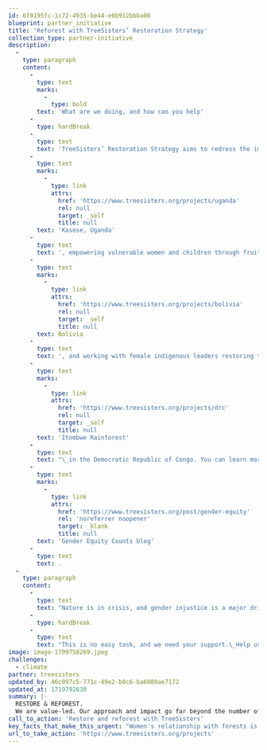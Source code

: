 ```yaml
---
id: 6f9195fc-1c72-4935-be44-e6b912bbba06
blueprint: partner_initiative
title: 'Reforest with TreeSisters’ Restoration Strategy'
collection_type: partner-initiative
description:
  -
    type: paragraph
    content:
      -
        type: text
        marks:
          -
            type: bold
        text: 'What are we doing, and how can you help'
      -
        type: hardBreak
      -
        type: text
        text: 'TreeSisters’ Restoration Strategy aims to redress the imbalance in community forestry. This is being delivered through several of our projects, including agroforestry and restoration in '
      -
        type: text
        marks:
          -
            type: link
            attrs:
              href: 'https://www.treesisters.org/projects/uganda'
              rel: null
              target: _self
              title: null
        text: 'Kasese, Uganda'
      -
        type: text
        text: ', empowering vulnerable women and children through fruit tree planting in '
      -
        type: text
        marks:
          -
            type: link
            attrs:
              href: 'https://www.treesisters.org/projects/bolivia'
              rel: null
              target: _self
              title: null
        text: Bolivia
      -
        type: text
        text: ', and working with female indigenous leaders restoring the '
      -
        type: text
        marks:
          -
            type: link
            attrs:
              href: 'https://www.treesisters.org/projects/drc'
              rel: null
              target: _self
              title: null
        text: 'Itombwe Rainforest'
      -
        type: text
        text: "\_in the Democratic Republic of Congo. You can learn more about these projects in our "
      -
        type: text
        marks:
          -
            type: link
            attrs:
              href: 'https://www.treesisters.org/post/gender-equity'
              rel: 'noreferrer noopener'
              target: _blank
              title: null
        text: 'Gender Equity Counts blog'
      -
        type: text
        text: .
  -
    type: paragraph
    content:
      -
        type: text
        text: "Nature is in crisis, and gender injustice is a major driver. Redressing the balance through gender-equitable approaches at all levels and for all genders is critical to slowing and reversing the environmental damage done to date.\_"
      -
        type: hardBreak
      -
        type: text
        text: "This is no easy task, and we need your support.\_Help us redress the balance today."
image: image-1709758269.jpeg
challenges:
  - climate
partner: treesisters
updated_by: 46c097c5-771c-49e2-b8c6-ba6009ae7172
updated_at: 1719792630
summary: |-
  RESTORE & REFOREST.
  We are value-led. Our approach and impact go far beyond the number of trees in the ground. They intend to rebalance power dynamics, support connections with Nature, empower women and champion the knowledge of those working directly with the natural environment they inhabit. All while reforesting and restoring our incredible natural world.
call_to_action: 'Restore and reforest with TreeSisters'
key_facts_that_make_this_urgent: "Women's relationship with forests is often subject to inequality and injustice that reflects the broader patriarchal system. Research shows that by supporting women's participation in reforestation, we can achieve more sustainable outcomes not only for women and girls but also for the forests they inhabit and the wider climate."
url_to_take_action: 'https://www.treesisters.org/projects'
---
```


